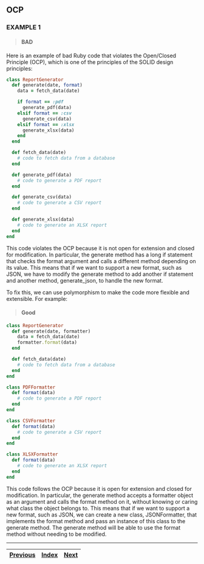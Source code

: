 ## OCP 

### EXAMPLE 1

> #### BAD
Here is an example of bad Ruby code that violates the Open/Closed Principle (OCP), which is one of the principles of the SOLID design principles:

```ruby
class ReportGenerator
  def generate(date, format)
    data = fetch_data(date)

    if format == :pdf
      generate_pdf(data)
    elsif format == :csv
      generate_csv(data)
    elsif format == :xlsx
      generate_xlsx(data)
    end
  end

  def fetch_data(date)
    # code to fetch data from a database
  end

  def generate_pdf(data)
    # code to generate a PDF report
  end

  def generate_csv(data)
    # code to generate a CSV report
  end

  def generate_xlsx(data)
    # code to generate an XLSX report
  end
end

```
This code violates the OCP because it is not open for extension and closed for modification. In particular, the generate method has a long if statement that checks the format argument and calls a different method depending on its value. This means that if we want to support a new format, such as JSON, we have to modify the generate method to add another if statement and another method, generate_json, to handle the new format.

To fix this, we can use polymorphism to make the code more flexible and extensible. For example:

> #### Good

```ruby
class ReportGenerator
  def generate(date, formatter)
    data = fetch_data(date)
    formatter.format(data)
  end

  def fetch_data(date)
    # code to fetch data from a database
  end
end

class PDFFormatter
  def format(data)
    # code to generate a PDF report
  end
end

class CSVFormatter
  def format(data)
    # code to generate a CSV report
  end
end

class XLSXFormatter
  def format(data)
    # code to generate an XLSX report
  end
end

```
This code follows the OCP because it is open for extension and closed for modification. In particular, the generate method accepts a formatter object as an argument and calls the format method on it, without knowing or caring what class the object belongs to. This means that if we want to support a new format, such as JSON, we can create a new class, JSONFormatter, that implements the format method and pass an instance of this class to the generate method. The generate method will be able to use the format method without needing to be modified.

---

| [Previous](01_SRP.md) | [Index](..%2F..%2FREADME.md) | [Next](03_LSP.md) |
|-----------------------|------------------------------|-------------------|